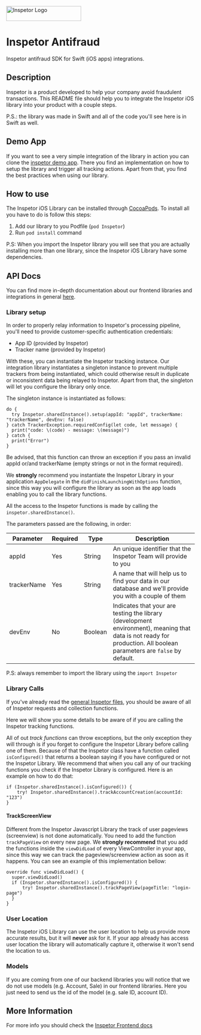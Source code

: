 <p>
  <img src="https://inspetor-assets.s3-sa-east-1.amazonaws.com/images/inspetor-logo.png" width="200" height="40" alt="Inspetor Logo">
</p>

# Inspetor Antifraud
Inspetor antifraud SDK for Swift (iOS apps) integrations.

## Description
Inspetor is a product developed to help your company avoid fraudulent transactions. This README file should help you to integrate the Inspetor iOS library into your product with a couple steps. 

P.S.: the library was made in Swift and all of the code you'll see here is in Swift as well.

## Demo App
If you want to see a very simple integration of the library in action you can clone the [inspetor demo app](https://github.com/inspetor/inspetor-ios-demo-app). There you find an implementation on how to setup the library and trigger all tracking actions. Apart from that, you find the best practices when using our library.

## How to use
The Inspetor iOS Library can be installed through [CocoaPods](https://cocoapod.org). To install all you have to do is follow this steps:

1. Add our library to you Podfile (`pod Inspetor`)
1. Run `pod install` command

P.S: When you import the Inspetor library you will see that you are actually installing more than one library, since the Inspetor iOS Library have some dependencies.

## API Docs
You can find more in-depth documentation about our frontend libraries and integrations in general [here](https://inspetor.github.io/docs-frontend).

### Library setup
In order to properly relay information to Inspetor's processing pipeline, you'll need to provide customer-specific authentication credentials:
- App ID (provided by Inspetor)
- Tracker name (provided by Inspetor)

With these, you can instantiate the Inspetor tracking instance. Our integration library instantiates a singleton instance to prevent multiple trackers from being instantiated, which could otherwise result in duplicate or inconsistent data being relayed to Inspetor. Apart from that, the singleton will let you configure the library only once.

The singleton instance is instantiated as follows:

```
do {
  try Inspetor.sharedInstance().setup(appId: "appId", trackerName: "trackerName", devEnv: false)
} catch TrackerException.requiredConfig(let code, let message) {
  print("code: \(code) - message: \(message)")
} catch {
  print("Error")
}
```

Be advised, that this function can throw an exception if you pass an invalid appId or/and trackerName (empty strings or not in the format required).

We **strongly** recommend you instantiate the Inspetor Library in your application `AppDelegate` in the `didFinishLaunchingWithOptions` function, since this way you will configure the library as soon as the app loads enabling you to call the library functions.

All the access to the Inspetor functions is made by calling the `inspetor.sharedInstance()`. 

The parameters passed are the following, in order:

Parameter | Required | Type | Description 
--------- | -------- | ---- | ----------- 
appId           | Yes | String  | An unique identifier that the Inspetor Team will provide to you
trackerName     | Yes | String  | A name that will help us to find your data in our database and we'll provide you with a couple of them
devEnv          | No  | Boolean | Indicates that your are testing the library (development environment), meaning that data is not ready for production. All boolean parameters are `false` by default.

P.S: always remember to import the library using the  `import Inspetor`

### Library Calls
If you've already read the [general Inspetor files](https://inspetor.github.io/docs-frontend), you should be aware of all of Inspetor requests and collection functions.

Here we will show you some details to be aware of if you are calling the Inspetor tracking functions.

All of out *track functions* can throw exceptions, but the only exception they will through is if you forget to configure the Inspetor Library before calling one of them. Because of that the Inspetor class have a function called `isConfigured()` that returns a boolean saying if you have configured or not the Inspetor Library. We recommend that when you call any of our tracking functions you check if the Inspetor Library is configured. Here is an example on how to do that:

```
if (Inspetor.sharedInstance().isConfigured()) {
    try! Inspetor.sharedInstance().trackAccountCreation(accountId: "123")
}
```

#### TrackScreenView
Different from the Inspetor Javascript Library the track of user pageviews (screenview) is not done automatically. You need to add the function `trackPageView` on every new page.
We **strongly recommend** that you add the functions inside the `viewDidLoad` of every ViewController in your app, since this way we can track the pageview/screenview action as soon as it happens. You can see an example of this implementation bellow:

```
override func viewDidLoad() {
  super.viewDidLoad()
  if (Inspetor.sharedInstance().isConfigured()) {
      try! Inspetor.sharedInstance().trackPageView(pageTitle: "login-page")
  }
}
```

### User Location
The Inspetor iOS Library can use the user location to help us provide more accurate results, but it will **never** ask for it. If your app already has access user location the library will automatically capture it, otherwise it won't send the location to us.

### Models
If you are coming from one of our backend libraries you will notice that we do not use models (e.g. Account, Sale) in our frontend libraries. Here you just need to send us the id of the model (e.g. sale ID, account ID).

## More Information
For more info you should check the [Inspetor Frontend docs](https://inspetor.github.io/docs-frontend)
